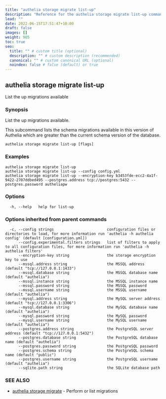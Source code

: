 ```yaml
---
title: "authelia storage migrate list-up"
description: "Reference for the authelia storage migrate list-up command."
lead: ""
date: 2022-06-15T17:51:47+10:00
draft: false
images: []
weight: 905
toc: true
seo:
  title: "" # custom title (optional)
  description: "" # custom description (recommended)
  canonical: "" # custom canonical URL (optional)
  noindex: false # false (default) or true
---
```


## authelia storage migrate list-up

List the up migrations available

### Synopsis

List the up migrations available.

This subcommand lists the schema migrations available in this version of Authelia which are greater than the current
schema version of the database.

```
authelia storage migrate list-up [flags]
```

### Examples

```
authelia storage migrate list-up
authelia storage migrate list-up --config config.yml
authelia storage migrate list-up --encryption-key b3453fde-ecc2-4a1f-9422-2707ddbed495 --postgres.address tcp://postgres:5432 --postgres.password autheliapw
```

### Options

```
  -h, --help   help for list-up
```

### Options inherited from parent commands

```
  -c, --config strings                        configuration files or directories to load, for more information run 'authelia -h authelia config' (default [configuration.yml])
      --config.experimental.filters strings   list of filters to apply to all configuration files, for more information run 'authelia -h authelia filters'
      --encryption-key string                 the storage encryption key to use
      --mssql.address string                  the MSSQL address (default "tcp://127.0.0.1:1433")
      --mssql.database string                 the MSSQL database name (default "authelia")
      --mssql.instance string                 the MSSQL instance name
      --mssql.password string                 the MSSQL password
      --mssql.username string                 the MSSQL username (default "authelia")
      --mysql.address string                  the MySQL server address (default "tcp://127.0.0.1:3306")
      --mysql.database string                 the MySQL database name (default "authelia")
      --mysql.password string                 the MySQL password
      --mysql.username string                 the MySQL username (default "authelia")
      --postgres.address string               the PostgreSQL server address (default "tcp://127.0.0.1:5432")
      --postgres.database string              the PostgreSQL database name (default "authelia")
      --postgres.password string              the PostgreSQL password
      --postgres.schema string                the PostgreSQL schema name (default "public")
      --postgres.username string              the PostgreSQL username (default "authelia")
      --sqlite.path string                    the SQLite database path
```

### SEE ALSO

* [authelia storage migrate](authelia_storage_migrate.md)	 - Perform or list migrations

